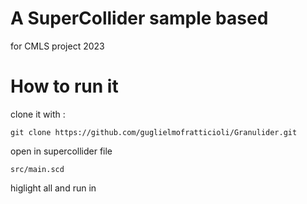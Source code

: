 # A SuperCollider sample based 
for CMLS project 2023 
# How  to run it 
clone it with : 
```
git clone https://github.com/guglielmofratticioli/Granulider.git
```
open in supercollider file 
```
src/main.scd
```

higlight all and run in 